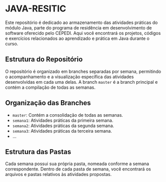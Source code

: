 # JAVA-RESITIC
Este repositório é dedicado ao armazenamento das atividades práticas do módulo Java, parte do programa de residência em desenvolvimento de software oferecido pelo CEPEDI. Aqui você encontrará os projetos, códigos e exercícios relacionados ao aprendizado e prática em Java durante o curso.

## Estrutura do Repositório

O repositório é organizado em branches separadas por semana, permitindo o acompanhamento e a visualização específica das atividades desenvolvidas em cada uma delas. A branch `master` é a branch principal e contém a compilação de todas as semanas.

## Organização das Branches

- `master`: Contém a consolidação de todas as semanas.
- `semana1`: Atividades práticas da primeira semana.
- `semana2`: Atividades práticas da segunda semana.
- `semana3`: Atividades práticas da terceira semana.
- ...

## Estrutura das Pastas

Cada semana possui sua própria pasta, nomeada conforme a semana correspondente. Dentro de cada pasta de semana, você encontrará os arquivos e pastas relativos às atividades propostas.

